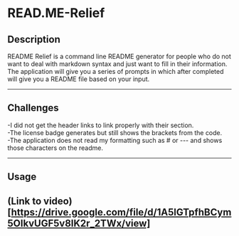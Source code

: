 # READ.ME-Relief

## Description

README Relief is a command line README generator for people who do not want to deal with markdown syntax and just want to fill in their information. The application will give you a series of prompts in which after completed will give you a README file based on your input. 

---

## Challenges


-I did not get the header links to link properly with their section.  
-The license badge generates but still shows the brackets from the code.  
-The application does not read my formatting such as # or --- and shows those characters on the readme.

---

## Usage

(Link to video)[https://drive.google.com/file/d/1A5lGTpfhBCym5OIkvUGF5v8IK2r_2TWx/view]
---


